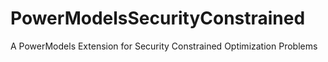 # PowerModelsSecurityConstrained
A PowerModels Extension for Security Constrained Optimization Problems

